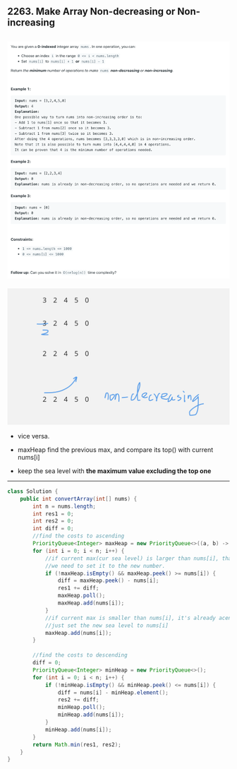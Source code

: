 ## 2263. Make Array Non-decreasing or Non-increasing
![](img/2024-06-03-16-52-30.png)
---

![](img/2024-06-03-17-29-06.png)

- vice versa.


- maxHeap find the previous max, and compare its top() with current nums[i]
- keep the sea level with **the maximum value excluding the top one** 

---

```java
class Solution {
    public int convertArray(int[] nums) {
        int n = nums.length;
	    int res1 = 0;
	    int res2 = 0;
	    int diff = 0;
        //find the costs to ascending
        PriorityQueue<Integer> maxHeap = new PriorityQueue<>((a, b) -> b - a);
        for (int i = 0; i < n; i++) {
			//if current max(cur sea level) is larger than nums[i], that means 
			//we need to set it to the new number.
            if (!maxHeap.isEmpty() && maxHeap.peek() >= nums[i]) {
                diff = maxHeap.peek() - nums[i];
                res1 += diff;
                maxHeap.poll();
                maxHeap.add(nums[i]);
            }
			//if current max is smaller than nums[i], it's already acending
			//just set the new sea level to nums[i]
            maxHeap.add(nums[i]);
        }

        //find the costs to descending
        diff = 0;
        PriorityQueue<Integer> minHeap = new PriorityQueue<>();
        for (int i = 0; i < n; i++) {
            if (!minHeap.isEmpty() && minHeap.peek() <= nums[i]) {
                diff = nums[i] - minHeap.element();
                res2 += diff;
                minHeap.poll();
                minHeap.add(nums[i]);
            }
            minHeap.add(nums[i]);
        }
        return Math.min(res1, res2);
    }
}
```